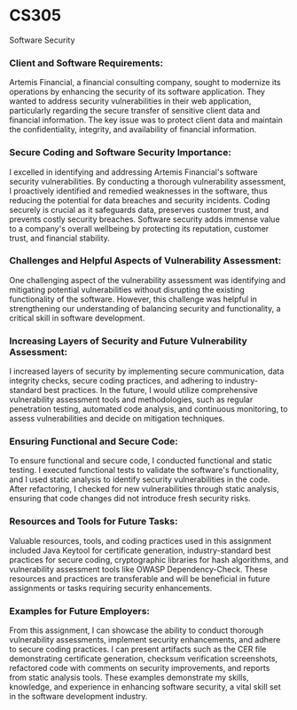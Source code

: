 # CS305
Software Security

### Client and Software Requirements:

  Artemis Financial, a financial consulting company, sought to modernize its operations by enhancing the security of its software application. 
They wanted to address security vulnerabilities in their web application, particularly regarding the secure transfer of sensitive client data and 
financial information. The key issue was to protect client data and maintain the confidentiality, integrity, and availability of financial information.

### Secure Coding and Software Security Importance:

  I excelled in identifying and addressing Artemis Financial's software security vulnerabilities. By conducting a thorough vulnerability assessment, 
I proactively identified and remedied weaknesses in the software, thus reducing the potential for data breaches and security incidents. Coding securely 
is crucial as it safeguards data, preserves customer trust, and prevents costly security breaches. Software security adds immense value to a company's 
overall wellbeing by protecting its reputation, customer trust, and financial stability.

### Challenges and Helpful Aspects of Vulnerability Assessment:

  One challenging aspect of the vulnerability assessment was identifying and mitigating potential vulnerabilities without disrupting the existing 
functionality of the software. However, this challenge was helpful in strengthening our understanding of balancing security and functionality, a 
critical skill in software development.

### Increasing Layers of Security and Future Vulnerability Assessment:

  I increased layers of security by implementing secure communication, data integrity checks, secure coding practices, and adhering to industry-standard 
best practices. In the future, I would utilize comprehensive vulnerability assessment tools and methodologies, such as regular penetration testing, 
automated code analysis, and continuous monitoring, to assess vulnerabilities and decide on mitigation techniques.

### Ensuring Functional and Secure Code:

  To ensure functional and secure code, I conducted functional and static testing. I executed functional tests to validate the software's functionality, 
and I used static analysis to identify security vulnerabilities in the code. After refactoring, I checked for new vulnerabilities through static analysis, 
ensuring that code changes did not introduce fresh security risks.

### Resources and Tools for Future Tasks:

  Valuable resources, tools, and coding practices used in this assignment included Java Keytool for certificate generation, industry-standard best practices 
for secure coding, cryptographic libraries for hash algorithms, and vulnerability assessment tools like OWASP Dependency-Check. These resources and practices 
are transferable and will be beneficial in future assignments or tasks requiring security enhancements.

### Examples for Future Employers:

  From this assignment, I can showcase the ability to conduct thorough vulnerability assessments, implement security enhancements, and adhere to secure 
coding practices. I can present artifacts such as the CER file demonstrating certificate generation, checksum verification screenshots, refactored code with 
comments on security improvements, and reports from static analysis tools. These examples demonstrate my skills, knowledge, and experience in enhancing 
software security, a vital skill set in the software development industry.
